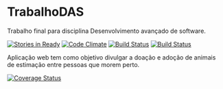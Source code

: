 
# TrabalhoDAS
Trabalho final para disciplina Desenvolvimento avançado de software.

[![Stories in Ready](https://badge.waffle.io/ludimila/TrabalhoDAS.png?label=ready&title=Ready)](https://waffle.io/ludimila/TrabalhoDAS)
[![Code Climate](https://codeclimate.com/github/ludimila/TrabalhoDAS/badges/gpa.svg)](https://codeclimate.com/github/ludimila/TrabalhoDAS)
[![Build Status](https://travis-ci.org/ludimila/TrabalhoDAS.svg?branch=master)](https://travis-ci.org/ludimila/TrabalhoDAS)
[![Build Status](https://drone.io/github.com/ludimila/TrabalhoDAS/status.png)](https://drone.io/github.com/ludimila/TrabalhoDAS/latest)

Aplicação web tem como objetivo divulgar a doação e adoção de animais de estimação entre pessoas que morem perto.


[![Coverage Status](https://coveralls.io/repos/ludimila/TrabalhoDAS/badge.svg?branch=master&service=github)](https://coveralls.io/github/ludimila/TrabalhoDAS?branch=coverall)
